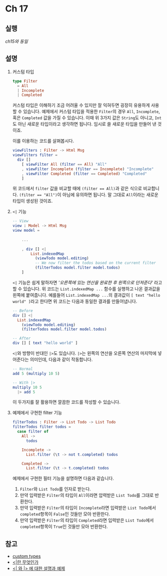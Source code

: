 # Ch 17

## 실행
  
  *ch15와 동일*

## 설명

1. 커스텀 타입

    ```elm
    type Filter
      = All
      | Incomplete
      | Completed
    ```
    커스텀 타입은 이해하기 조금 어려울 수 있지만 잘 익혀두면 굉장히 유용하게 사용할 수 있습니다. 예제에서 커스텀 타입을 적용한 `Filter`의 경우 `All`, `Incomplete`, 혹은 `Completed` 값을 가질 수 있습니다. 이때 위 3가지 값은 `String`도 아니고, `Int`도 아닌 새로운 타입이라고 생각하면 됩니다. 임시로 쓸 새로운 타입을 만들어 낸 것이죠.

    이를 이용하는 코드를 살펴봅시다.
    ```elm
    viewFilters : Filter -> Html Msg
    viewFilters filter =
      div []
        [ viewFilter All (filter == All) "All"
        , viewFilter Incomplete (filter == Incomplete) "Incomplete"
        , viewFilter Completed (filter == Completed) "Completed"
        ]
    ```
    위 코드에서 `filter` 값을 비교할 때에 `(filter == All)`과 같은 식으로 비교합니다. `(filter == "All")`이 아님에 유의하면 됩니다. 말 그대로 `All`이라는 새로운 타입이 생성된 것이죠.

2. `<|` 기능

    ```elm
    -- View
    view : Model -> Html Msg
    view model =
      
        ...
        
        , div [] <|
            List.indexedMap
              (viewTodo model.editing)
              -- We now filter the todos based on the current filter
              (filterTodos model.filter model.todos)
        ]
    ```
    `<|` 기능은 쉽게 말하자면 *'오른쪽에 있는 연산을 완료한 후 왼쪽으로 던져준다'* 라고 할 수 있습니다. 위 코드는 `List.indexedMap ...` 함수를 실행하고 나온 결과값을 왼쪽에 붙여줍니다. 예를들어 `List.indexedMap ...`의 결과값이 `[ text "hello world" ]`라고 한다면 위 코드는 다음과 동일한 결과를 만들어냅니다.

    ```elm
    -- Before
    div [] <|
      List.indexedMap
        (viewTodo model.editing)
        (filterTodos model.filter model.todos)
    
    -- After
    div [] [ text "hello world" ]
    ```

    `<|`와 방향이 반대인 `|>`도 있습니다. `|>`는 왼쪽의 연산을 오른쪽 연산의 마지막에 넣어준다는 의미인데, 다음과 같이 작동합니다.
    ```elm
    -- Normal
    add 5 (multiply 10 5)
    
    -- With |>
    multiply 10 5
      |> add 5
    ```
    이 두가지를 잘 활용하면 깔끔한 코드를 작성할 수 있습니다.

3. 예제에서 구현한 filter 기능

    ```elm
    filterTodos : Filter -> List Todo -> List Todo
    filterTodos filter todos =
      case filter of
        All ->
          todos

        Incomplete ->
          List.filter (\t -> not t.completed) todos

        Completed ->
          List.filter (\t -> t.completed) todos
    ```
    예제에서 구현한 필터 기능을 설명하면 다음과 같습니다.

    1. `Filter`와 `List Todo`를 인자로 받는다.
    2. 만약 입력받은 `Filter`의 타입이 `All`이라면 압력받은 `List Todo`를 그대로 반환한다.
    3. 만약 입력받은 `Filter`의 타입이 `Incomplete`라면 입력받은 `List Todo`에서 `completed`항목이 `False`인 것들만 모아 반환한다.
    4. 만약 입력받은 `Filter`의 타입이 `Completed`라면 입력받은 `List Todo`에서 `completed`항목이 `True`인 것들만 모아 반환한다.

## 참고

  * [custom types](https://guide.elm-lang.org/types/custom_types.html)
  * [<|란 무엇인가](https://elm-lang.org/docs/syntax#operators)
  * [<| 와 |> 에 대한 설명과 예제](https://elmprogramming.com/function.html#backward-function-application)